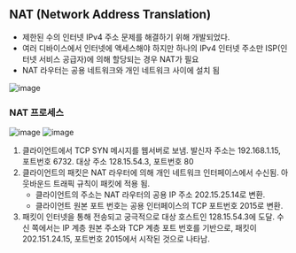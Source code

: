 ## NAT (Network Address Translation)
- 제한된 수의 인터넷 IPv4 주소 문제를 해결하기 위해 개발되었다.
- 여러 디바이스에서 인터넷에 액세스해야 하지만 하나의 IPv4 인터넷 주소만 ISP(인터넷 서비스 공급자)에 의해 할당되는 경우 NAT가 필요
- NAT 라우터는 공용 네트워크와 개인 네트워크 사이에 설치 됨

![image](https://user-images.githubusercontent.com/79209568/167983388-9b4acf58-c8be-498a-8c0e-4894753e74cc.png)

### NAT 프로세스
![image](https://user-images.githubusercontent.com/79209568/167983532-aaf3365e-04ff-47cc-b9fc-30ea2a44834b.png)
![image](https://user-images.githubusercontent.com/79209568/167983556-a03331c5-f567-41e5-bdee-d38bfc360810.png)  

1. 클라이언트에서 TCP SYN 메시지를 웹서버로 보냄. 발신자 주소는 192.168.1.15, 포트번호 6732. 대상 주소 128.15.54.3, 포트번호 80
2. 클라이언트의 패킷은 NAT 라우터에 의해 개인 네트워크 인터페이스에서 수신됨. 아웃바운드 트래픽 규칙이 패킷에 적용 됨.
    - 클라이언트의 주소는 NAT 라우터의 공용 IP 주소 202.15.25.14로 변환.
    - 클라이언트 원본 포트 번호는 공용 인터페이스의 TCP 포트번호 2015로 변환.
3. 패킷이 인터넷을 통해 전송되고 궁극적으로 대상 호스트인 128.15.54.3에 도달. 수신 쪽에서는 IP 계층 원본 주소와 TCP 계층 포트 번호를 기반으로, 패킷이 202.151.24.15, 포트번호 2015에서 시작된 것으로 나타남.
